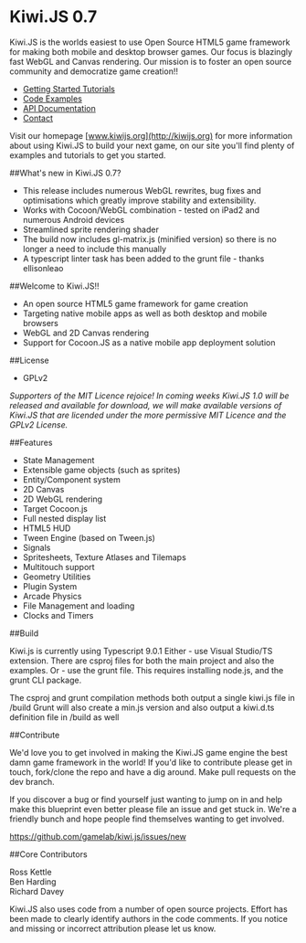 Kiwi.JS 0.7
============

Kiwi.JS is the worlds easiest to use Open Source HTML5 game framework for making both mobile and desktop browser games. Our focus is blazingly fast WebGL and Canvas rendering. Our mission is to foster an open source community and democratize game creation!! 

- [Getting Started Tutorials](http://www.kiwijs.org/documentation/getting-started/)  
- [Code Examples](http://www.kiwijs.org/examples/)  
- [API Documentation](http://api.kiwijs.org/)  
- [Contact](http://www.kiwijs.org/help/)  

Visit our homepage [www.kiwijs.org](http://kiwijs.org) for more information about using Kiwi.JS to build your next game, on our site you'll find plenty of examples and tutorials to get you started.
    
##What's new in Kiwi.JS 0.7?

- This release includes numerous WebGL rewrites, bug fixes and optimisations which greatly improve stability and extensibility.
- Works with Cocoon/WebGL combination - tested on iPad2 and numerous Android devices
- Streamlined sprite rendering shader
- The build now includes gl-matrix.js (minified version) so there is no longer a need to include this manually
- A typescript linter task has been added to the grunt file - thanks ellisonleao

##Welcome to Kiwi.JS!! 

* An open source HTML5 game framework for game creation
* Targeting native mobile apps as well as both desktop and mobile browsers
* WebGL and 2D Canvas rendering
* Support for Cocoon.JS as a native mobile app deployment solution 

##License

* GPLv2

*Supporters of the MIT Licence rejoice! In coming weeks Kiwi.JS 1.0 will be released and available for download, we will make available versions of Kiwi.JS that are licended under the more permissive MIT Licence and the GPLv2 License.*

##Features


* State Management
* Extensible game objects (such as sprites)
* Entity/Component system
* 2D Canvas 
* 2D WebGL rendering
* Target Cocoon.js 
* Full nested display list
* HTML5 HUD
* Tween Engine (based on Tween.js)
* Signals
* Spritesheets, Texture Atlases and Tilemaps
* Multitouch support
* Geometry Utilities
* Plugin System
* Arcade Physics
* File Management and loading
* Clocks and Timers

##Build

Kiwi.js is currently using Typescript 9.0.1
Either - use Visual Studio/TS extension. There are csproj files for both the main project and also the examples.
Or - use the grunt file. This requires installing node.js, and the grunt CLI package. 

The csproj and grunt compilation methods both output a single kiwi.js file in /build
Grunt will also create a min.js version and also output a kiwi.d.ts definition file in /build as well


##Contribute

We'd love you to get involved in making the Kiwi.JS game engine the best damn game framework in the world! If you'd like to contribute please get in touch, fork/clone the repo and have a dig around. Make pull requests on the dev branch.

If you discover a bug or find yourself just wanting to jump on in and help make this blueprint even better please file an issue and get stuck in. We're a friendly bunch and hope people find themselves wanting to get involved. 

https://github.com/gamelab/kiwi.js/issues/new

##Core Contributors

Ross Kettle  
Ben Harding  
Richard Davey  

Kiwi.JS also uses code from a number of open source projects. Effort has been made to clearly identify authors in the code comments. If you notice and missing or incorrect attribution please let us know.    
